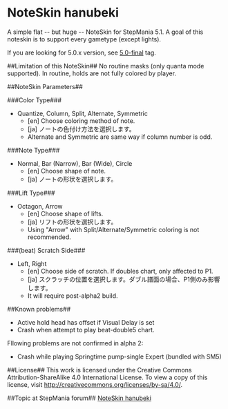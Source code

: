 NoteSkin hanubeki
=================

A simple flat -- but huge -- NoteSkin for StepMania 5.1.
A goal of this noteskin is to support every gametype (except lights).

If you are looking for 5.0.x version, see [5.0-final](https://github.com/hanubeki/noteskin-hanubeki/tree/5.0-final) tag.

##Limitation of this NoteSkin##
No routine masks (only quanta mode supported).
In routine, holds are not fully colored by player.

##NoteSkin Parameters##

###Color Type###
* Quantize, Column, Split, Alternate, Symmetric
    * [en] Choose coloring method of note.
    * [ja] ノートの色付け方法を選択します。
    * Alternate and Symmetric are same way if column number is odd.

###Note Type###
* Normal, Bar (Narrow), Bar (Wide), Circle
    * [en] Choose shape of note.
    * [ja] ノートの形状を選択します。

###Lift Type###
* Octagon, Arrow
    * [en] Choose shape of lifts.
    * [ja] リフトの形状を選択します。
    * Using "Arrow" with Split/Alternate/Symmetric coloring is not recommended.

###(beat) Scratch Side###
* Left, Right
    * [en] Choose side of scratch. If doubles chart, only affected to P1.
    * [ja] スクラッチの位置を選択します。ダブル譜面の場合、P1側のみ影響します。
    * It will require post-alpha2 build.

##Known problems##
* Active hold head has offset if Visual Delay is set
* Crash when attempt to play beat-double5 chart.

Fllowing problems are not confirmed in alpha 2:
* Crash while playing Springtime pump-single Expert (bundled with SM5)

##License##
This work is licensed under the Creative Commons Attribution-ShareAlike 4.0
International License. To view a copy of this license,
visit http://creativecommons.org/licenses/by-sa/4.0/.

##Topic at StepMania forum##
[NoteSkin hanubeki](http://www.stepmania.com/forums/themes/show/4557)
